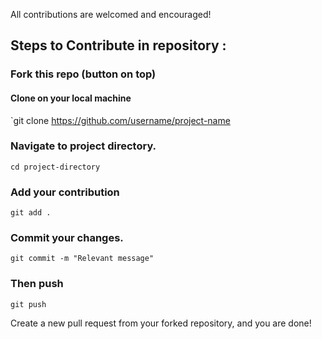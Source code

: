 All contributions are welcomed and encouraged!

## Steps to Contribute in repository :
### Fork this repo (button on top)
#### Clone on your local machine <br>
`git clone https://github.com/username/project-name

### Navigate to project directory.
`cd project-directory`

### Add your contribution
`git add .`

### Commit your changes.
`git commit -m "Relevant message"`

### Then push
`git push `<br>

Create a new pull request from your forked repository, and you are done!
